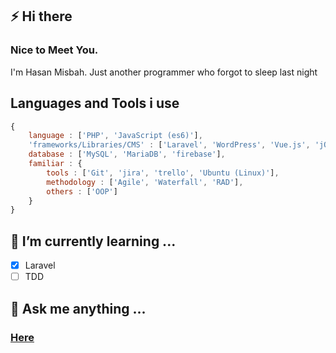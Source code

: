 ## ⚡ Hi there
### Nice to Meet You.
I'm Hasan Misbah.
Just another programmer who forgot to sleep last night

## Languages and Tools i use
```js
{
    language : ['PHP', 'JavaScript (es6)'],
    'frameworks/Libraries/CMS' : ['Laravel', 'WordPress', 'Vue.js', 'jQuery'],
    database : ['MySQL', 'MariaDB', 'firebase'],
    familiar : {
        tools : ['Git', 'jira', 'trello', 'Ubuntu (Linux)'],
        methodology : ['Agile', 'Waterfall', 'RAD'],
        others : ['OOP']
    }
}
```


<!-- ## 🔭 Language and tools i use -->
<!-- <code><img height="30" src="https://raw.githubusercontent.com/github/explore/80688e429a7d4ef2fca1e82350fe8e3517d3494d/topics/javascript/javascript.png"></code>
<code><img height="30" src="https://raw.githubusercontent.com/github/explore/80688e429a7d4ef2fca1e82350fe8e3517d3494d/topics/php/php.png"></code>
<code><img height="20" src="https://raw.githubusercontent.com/github/explore/56a826d05cf762b2b50ecbe7d492a839b04f3fbf/topics/laravel/laravel.png"></code>
<code><img height="20" src="https://raw.githubusercontent.com/github/explore/80688e429a7d4ef2fca1e82350fe8e3517d3494d/topics/vue/vue.png"></code>
<code><img height="20" src="https://raw.githubusercontent.com/github/explore/80688e429a7d4ef2fca1e82350fe8e3517d3494d/topics/wordpress/wordpress.png"></code>
<code><img height="20" src="https://raw.githubusercontent.com/github/explore/80688e429a7d4ef2fca1e82350fe8e3517d3494d/topics/linux/linux.png"></code>
<code><img height="20" src="https://raw.githubusercontent.com/github/explore/80688e429a7d4ef2fca1e82350fe8e3517d3494d/topics/webpack/webpack.png"></code>
<code><img height="20" src="https://raw.githubusercontent.com/github/explore/80688e429a7d4ef2fca1e82350fe8e3517d3494d/topics/git/git.png"></code> -->




<!-- <p align="center"> -->
<!-- <a href="https://github.com/hasanmisbah">
<img src="https://github-readme-stats.vercel.app/api?username=hasanmisbah&show_icons=true&count_private=true&include_all_commits=true&cache_seconds=3200"/>
</a> -->
<!-- <a href="https://github.com/hasanmisbah">
<img src="https://github-readme-stats.vercel.app/api/top-langs/?username=hasanmisbah&layout=compact&cache_seconds=3200"/>
</a>
</p> -->


<!-- <p align="center">
<a href="https://github.com/hasanmisbah"><img title="Github" src="https://img.shields.io/badge/Github-hasanmisbah-blue?style=for-the-badge&logo=github"></a>
<a href="https://twitter.com/hasanmisbah"><img title="twitter" src="https://img.shields.io/badge/twitter-hasanmisbah-blue?style=for-the-badge&logo=twitter"></a>
</p> -->

<!-- ## 🔭 I’m currently working on ...
- [x] PHP
- [x] JavaScript
- [x] Laravel
- [x] VueJS
- [x] WordPress
- [x] jQuery -->


## 🌱 I’m currently learning ...
- [x] Laravel
- [ ] TDD

## 💬 Ask me anything ...
### <a href="https://github.com/hasanmisbah/hasanmisbah/issues">Here</a>



<!-- ## 📫 How to reach me:
 - [E-mail](mailto:knock@hasanmisbah.com)
 - [Linked in](https://linkedin.com/in/hasanmisbah)
 - [Twitter](https://twitter.com/hasanmisbah01) -->




<!--
**hasanmisbah/hasanmisbah** is a ✨ _special_ ✨ repository because its `README.md` (this file) appears on your GitHub profile.

Here are some ideas to get you started:

- 🔭 I’m currently working on ...
- 🌱 I’m currently learning ...
- 👯 I’m looking to collaborate on ...
- 🤔 I’m looking for help with ...
- 💬 Ask me about ...
- 📫 How to reach me: ...
- 😄 Pronouns: ...
- ⚡ Fun fact: ...
-->
